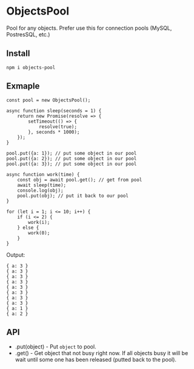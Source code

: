# ObjectsPool
Pool for any objects. Prefer use this for connection pools (MySQL, PostresSQL, etc.)

## Install
```
npm i objects-pool
```

## Exmaple

```
const pool = new ObjectsPool();

async function sleep(seconds = 1) {
    return new Promise(resolve => {
        setTimeout(() => {
            resolve(true);
        }, seconds * 1000);
    });
}

pool.put({a: 1}); // put some object in our pool
pool.put({a: 2}); // put some object in our pool
pool.put({a: 3}); // put some object in our pool

async function work(time) {
    const obj = await pool.get(); // get from pool
    await sleep(time);
    console.log(obj);
    pool.put(obj); // put it back to our pool
}

for (let i = 1; i <= 10; i++) {
    if (i <= 2) {
        work(i);
    } else {
        work(0);
    }
}
```

Output:
```
{ a: 3 }
{ a: 3 }
{ a: 3 }
{ a: 3 }
{ a: 3 }
{ a: 3 }
{ a: 3 }
{ a: 3 }
{ a: 1 }
{ a: 2 }
```

## API
- .put(object) - Put `object` to pool.
- .get() - Get object that not busy right now. If all objects busy it will be wait until some one has been released (putted back to the pool).

